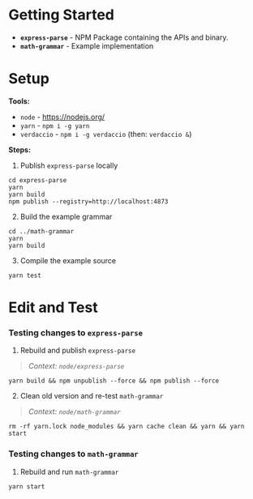 # Getting Started

- **`express-parse`** - NPM Package containing the APIs and binary.
- **`math-grammar`** - Example implementation

# Setup

**Tools:**
- `node` - https://nodejs.org/
- `yarn` - `npm i -g yarn`
- `verdaccio` - `npm i -g verdaccio` (then: `verdaccio &`)

**Steps:**

1. Publish `express-parse` locally
```
cd express-parse
yarn
yarn build
npm publish --registry=http://localhost:4873
```
2. Build the example grammar
```
cd ../math-grammar
yarn
yarn build
```
3. Compile the example source
```
yarn test
```

# Edit and Test

### Testing changes to `express-parse`

1. Rebuild and publish `express-parse`
> *Context: `node/express-parse`*
```
yarn build && npm unpublish --force && npm publish --force
```
2. Clean old version and re-test `math-grammar`
> *Context: `node/math-grammar`*
```
rm -rf yarn.lock node_modules && yarn cache clean && yarn && yarn start
```

### Testing changes to `math-grammar`

1. Rebuild and run `math-grammar`
```
yarn start
```
